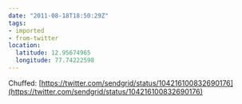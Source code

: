 ```yaml
---
date: "2011-08-18T18:50:29Z"
tags:
- imported
- from-twitter
location:
  latitude: 12.95674965
  longitude: 77.74222598
---
```

Chuffed: [https://twitter.com/sendgrid/status/104216100832690176](https://twitter.com/sendgrid/status/104216100832690176)
